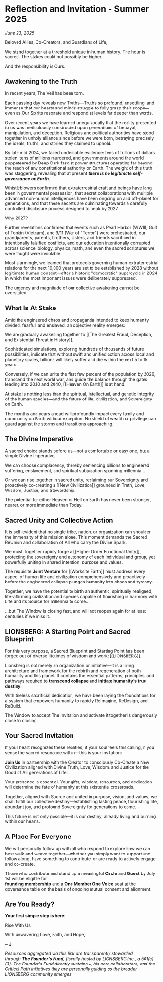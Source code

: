 # Reflection and Invitation - Summer 2025
*June 23, 2025*

Beloved Allies, Co-Creators, and Guardians of Life,

We stand together at a threshold unique in human history. The hour is sacred. The stakes could not possibly be higher. 

And the responsibility is Ours.
## Awakening to the Truth

In recent years, The Veil has been torn.

Each passing day reveals new Truths—Truths so profound, unsettling, and immense that our hearts and minds struggle to fully grasp their scope—even as Our Spirits resonate and respond at levels far deeper than words.

Over recent years we have learned unequivocally that the reality presented to us was meticulously constructed upon generations of betrayal, manipulation, and deception. Religious and political authorities have stood together in unholy alliance since before we were born, betraying precisely the ideals, truths, and stories they claimed to uphold.

By late mid 2024, we faced undeniable evidence: tens of trillions of dollars stolen, tens of millions murdered, and governments around the world puppeteered by Deep Dark fascist power structures operating far beyond the reach of any constitutional authority on Earth. The weight of this truth was staggering, revealing that at present ***there is no legitimate self-governance on Earth***.

Whistleblowers confirmed that extraterrestrial craft and beings have long been in governmental possession, that secret collaborations with multiple advanced non-human intelligences have been ongoing on and off-planet for generations, and that these secrets are culminating towards a carefully controlled disclosure process designed to peak by 2027.

Why 2027?  

Further revelations confirmed that events such as Pearl Harbor (WWII), Gulf of Tonkin (Vietnam), and 9/11  (War of "Terror") were orchestrated, our grandparents, parents, brothers, sisters, and friends sacrificed in intentionally falsified conflicts, and our education intentionally corrupted across science, biology, physics, math, and even the sacred scriptures we were taught were inviolable. 

Most alarmingly, we learned that protocols governing human-extraterrestrial relations for the next 10,000 years are set to be established by 2028 without legitimate human consent—after a historic "democratic" supercycle in 2024 in which the most important issues were deliberately suppressed.  

The urgency and magnitude of our collective awakening cannot be overstated.

## What Is At Stake

Amid the engineered chaos and propaganda intended to keep humanity divided, fearful, and enslaved, an objective reality emerges:

We are gradually awakening together to [[The Greatest Fraud, Deception, and Existential Threat in History]].

Sophisticated simulations, exploring hundreds of thousands of future possibilities, indicate that without swift and unified action across local and planetary scales, billions will likely suffer and die within the next 5 to 15 years.  

Conversely, if we can unite the first few percent of the population by 2026, transcend the next world war, and guide the balance through the gates leading into 2030 and 2040, [[Heaven On Earth]] is at hand. 

At stake is nothing less than the spiritual, intellectual, and genetic integrity of the human species—and the future of life, civilization, and Sovereignty on Earth.

The months and years ahead will profoundly impact every family and community on Earth without exception. No shield of wealth or privilege can guard against the storms and transitions approaching.

## The Divine Imperative

A sacred choice stands before us—not a comfortable or easy one, but a simple Divine Imperative.

We can choose complacency, thereby sentencing billions to engineered suffering, enslavement, and spiritual subjugation spanning millennia…

Or we can rise together in sacred unity, reclaiming our Sovereignty and proactively co-creating a [[New Civilization]] grounded in Truth, Love, Wisdom, Justice, and Stewardship.

The potential for either Heaven or Hell on Earth has never been stronger, nearer, or more immediate than Today. 

## Sacred Unity and Collective Action

It is self-evident that no single tribe, nation, or organization can shoulder the immensity of this mission alone. This moment demands the Sacred ReUnion and collaboration of All who carry the Divine Spark.

We must Together rapidly forge a [[Higher Order Functional Unity]], protecting the sovereignty and autonomy of each individual and group, yet powerfully uniting in shared intention, purpose and values.  

The requisite **Joint Venture** for [[Worksite Earth]] must address every aspect of human life and civilization comprehensively and proactively—before the engineered collapse plunges humanity into chaos and tyranny.  

Together, we have the potential to birth an authentic, spiritually realigned, life-affirming civilization and species capable of flourishing in harmony with Life and its Source for millennia to come... 

...but The Window is closing fast, and will not reopen again for at least centuries if we miss it. 

## LIONSBERG: A Starting Point and Sacred Blueprint

For this very purpose, a Sacred Blueprint and Starting Point has been forged out of diverse lifetimes of wisdom and work: [[LIONSBERG]].

Lionsberg is not merely an organization or initiative—it is a living architecture and framework for the rebirth and regeneration of both humanity and this planet. It contains the essential patterns, principles, and pathways required to **transcend collapse** and **initiate humanity’s true destiny**.

With tireless sacrificial dedication, we have been laying the foundations for a system that empowers humanity to rapidly ReImagine, ReDesign, and ReBuild.  

The Window to accept The Invitation and activate it together is dangerously close to closing.  

## Your Sacred Invitation

If your heart recognizes these realities, if your soul feels this calling, if you sense the sacred resonance within—this is your invitation:

**Join Us** in partnership with the Creator to consciously Co-Create a New Civilization aligned with Divine Truth, Love, Wisdom, and Justice for the Good of All generations of Life.

Your presence is essential. Your gifts, wisdom, resources, and dedication will determine the fate of humanity at this existential crossroads.

Together, aligned with Source and united in purpose, vision, and values, we shall fulfill our collective destiny—establishing lasting peace, flourishing life, abundant joy, and profound Sovereignty for generations to come.

This future is not only possible—it is our destiny, already living and burning within our hearts.

## A Place For Everyone 

We will personally follow up with all who respond to explore how we can best walk and weave together—whether you simply want to support and follow along, have something to contribute, or are ready to actively engage and co-create. 

Those who contribute and stand up a meaningful **Circle** and **Quest** by July 1st will be eligible for  
**founding membership** and a **One Member One Voice** seat at the governance table on the basis of ongoing mutual consent and alignment.  

## Are You Ready? 

**Your first simple step is here**:  

<a class='kindful-donate-btn' id='kindful-donate-btn-991b40b3-0f60-41fb-9679-b2faa8482284'>Rise With Us</a>
<script src='https://lionsberg-bloom.kindful.com/embeds/991b40b3-0f60-41fb-9679-b2faa8482284/init.js?type=button' data-embed-id='991b40b3-0f60-41fb-9679-b2faa8482284' data-lookup-type='jquery-selector' data-lookup-value='#kindful-donate-btn-991b40b3-0f60-41fb-9679-b2faa8482284'></script>

With unwavering Love, Faith, and Hope,

**~ J**   

*Resources aggregated via this link are transparently stewarded through **The Founder's Fund**, fiscally hosted by LIONSBERG Inc., a 501(c)(3). The Founder's Fund directly sustains J, his core collaborators, and the Critical Path initiatives they are personally guiding as the broader LIONSBERG community emerges.*   